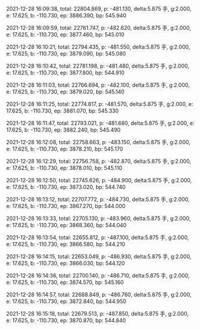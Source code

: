 2021-12-28 16:09:38, total: 22804.869, p: -481.130, delta:5.875 手, g:2.000, e: 17.625, b: -110.730, ep: 3886.390, bp: 545.940

2021-12-28 16:09:59, total: 22761.747, p: -482.620, delta:5.875 手, g:2.000, e: 17.625, b: -110.730, ep: 3877.460, bp: 545.010

2021-12-28 16:10:21, total: 22794.435, p: -481.550, delta:5.875 手, g:2.000, e: 17.625, b: -110.730, ep: 3879.090, bp: 545.080

2021-12-28 16:10:42, total: 22781.198, p: -481.480, delta:5.875 手, g:2.000, e: 17.625, b: -110.730, ep: 3877.800, bp: 544.910

2021-12-28 16:11:03, total: 22766.694, p: -482.100, delta:5.875 手, g:2.000, e: 17.625, b: -110.730, ep: 3879.020, bp: 545.140

2021-12-28 16:11:25, total: 22774.817, p: -481.570, delta:5.875 手, g:2.000, e: 17.625, b: -110.730, ep: 3881.070, bp: 545.330

2021-12-28 16:11:47, total: 22793.021, p: -481.680, delta:5.875 手, g:2.000, e: 17.625, b: -110.730, ep: 3882.240, bp: 545.490

2021-12-28 16:12:08, total: 22758.663, p: -483.150, delta:5.875 手, g:2.000, e: 17.625, b: -110.730, ep: 3878.210, bp: 545.170

2021-12-28 16:12:29, total: 22756.758, p: -482.870, delta:5.875 手, g:2.000, e: 17.625, b: -110.730, ep: 3878.010, bp: 545.110

2021-12-28 16:12:50, total: 22745.626, p: -484.900, delta:5.875 手, g:2.000, e: 17.625, b: -110.730, ep: 3873.020, bp: 544.740

2021-12-28 16:13:12, total: 22707.772, p: -484.730, delta:5.875 手, g:2.000, e: 17.625, b: -110.730, ep: 3867.270, bp: 544.000

2021-12-28 16:13:33, total: 22705.130, p: -483.960, delta:5.875 手, g:2.000, e: 17.625, b: -110.730, ep: 3868.360, bp: 544.040

2021-12-28 16:13:54, total: 22655.812, p: -487.100, delta:5.875 手, g:2.000, e: 17.625, b: -110.730, ep: 3866.580, bp: 544.210

2021-12-28 16:14:15, total: 22653.049, p: -486.930, delta:5.875 手, g:2.000, e: 17.625, b: -110.730, ep: 3866.030, bp: 544.120

2021-12-28 16:14:36, total: 22700.140, p: -486.710, delta:5.875 手, g:2.000, e: 17.625, b: -110.730, ep: 3874.570, bp: 545.160

2021-12-28 16:14:57, total: 22688.849, p: -486.760, delta:5.875 手, g:2.000, e: 17.625, b: -110.730, ep: 3872.840, bp: 544.950

2021-12-28 16:15:18, total: 22679.513, p: -487.850, delta:5.875 手, g:2.000, e: 17.625, b: -110.730, ep: 3870.870, bp: 544.840